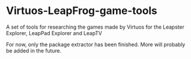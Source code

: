 # Virtuos-LeapFrog-game-tools
A set of tools for researching the games made by Virtuos for the Leapster Explorer, LeapPad Explorer and LeapTV

For now, only the package extractor has been finished. More will probably be added in the future.
